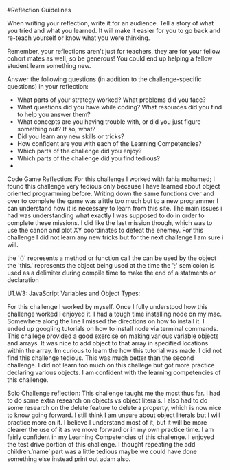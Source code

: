 #Reflection Guidelines

When writing your reflection, write it for an audience. Tell a story of what you tried and what you learned. It will make it easier for you to go back and re-teach yourself or know what you were thinking. 

Remember, your reflections aren't just for teachers, they are for your fellow cohort mates as well, so be generous! You could end up helping a fellow student learn something new.

Answer the following questions (in addition to the challenge-specific questions) in your reflection:

* What parts of your strategy worked? What problems did you face?   
* What questions did you have while coding? What resources did you find to help you answer them?  
* What concepts are you having trouble with, or did you just figure something out? If so, what?  
* Did you learn any new skills or tricks?
* How confident are you with each of the Learning Competencies? 
* Which parts of the challenge did you enjoy?
* Which parts of the challenge did you find tedious?
* 

Code Game Reflection:
For this challenge I worked with fahia mohamed;  I found this challenge very tedious only because I have learned about object oriented programming before. Writing down the same functions over and over to complete the game was alittle too much but to a new programmer I can understand how it is necessary to learn from this site. The main issues i had was understanding what exactly I was supposed to do in order to complete these missions. I did like the last mission though, which was to use the canon and plot XY coordinates to defeat the enemey. For this challenge I did not learn any new tricks but for the next challenge I am sure i will. 

the '()' represents a method or function call the can be used by the object
the 'this.' represents the object being used at the time
the ';' semicolon is used as a delimiter during compile time to make the end of a statments or declaration

U1.W3: JavaScript Variables and Object Types:

For this challenge I worked by myself. Once I fully understood how this challenge worked I enjoyed it. I had a tough time installing node on my mac. Somewhere along the line I missed the directions on how to install it. I ended up googling tutorials on how to install node via terminal commands. This challege provided a good exercise on making various variable objects and arrays. It was nice to add object to that array in specified locations within the array. Im curious to learn the how this tutorial was made. I did not find this challenge tedious. This was much better than the second challenge. I did not learn too much on this challege but got more practice declaring various objects.  I am confident with the learning competencies of this challenge.

Solo Challenge reflection:
This challenge taught me the most thus far.  I had to do some extra research on objects vs object literals. I also had to do some research on the delete feature to delete a property, which is now nice to know going forward.  I still think I am unsure about object literals but I will practice more on it. I believe I understand most of it, but it will be more clearer the use of it as we move forward or in my own practice time.  I am fairly confident in my Learning Competencies of this challenge.  I enjoyed the test drive portion of this challenge. I thought repeating the add children.’name’ part was a little tedious maybe we could have done something else instead print out adam also. 




